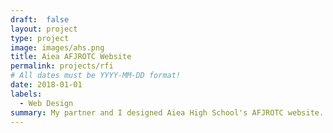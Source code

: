 ```yaml
---
draft:  false
layout: project
type: project
image: images/ahs.png
title: Aiea AFJROTC Website
permalink: projects/rfi
# All dates must be YYYY-MM-DD format!
date: 2018-01-01
labels:
  - Web Design
summary: My partner and I designed Aiea High School's AFJROTC website.
---
```

